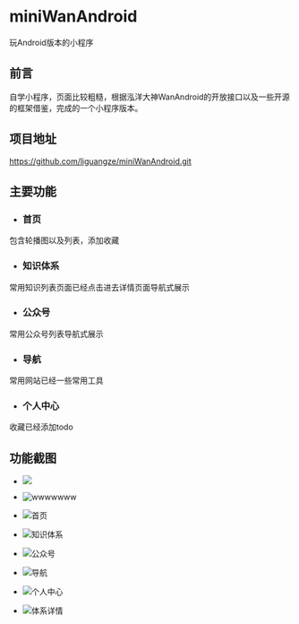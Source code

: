# miniWanAndroid
玩Android版本的小程序

## 前言
自学小程序，页面比较粗糙，根据泓洋大神WanAndroid的开放接口以及一些开源的框架借鉴，完成的一个小程序版本。

## 项目地址
https://github.com/liguangze/miniWanAndroid.git

## 主要功能
- ### 首页
包含轮播图以及列表，添加收藏

- ### 知识体系
常用知识列表页面已经点击进去详情页面导航式展示

- ### 公众号
常用公众号列表导航式展示

- ### 导航
常用网站已经一些常用工具

- ### 个人中心
收藏已经添加todo



## 功能截图






- ![](https://github.com/liguangze/image/blob/master/06031.jpg?raw=true)

- ![wwwwwww](https://github.com/liguangze/image/blob/master/0603.jpg?raw=true)



- ![首页](https://github.com/liguangze/image/blob/master/1558000757357.jpg?raw=true)


- ![知识体系](https://github.com/liguangze/image/blob/master/1558000864666.jpg?raw=true)


- ![公众号](https://github.com/liguangze/image/blob/master/1558000890964.jpg?raw=true)


- ![导航](https://github.com/liguangze/image/blob/master/1558000912336.jpg?raw=true)


- ![个人中心](https://github.com/liguangze/image/blob/master/1558000933436.jpg?raw=true)


- ![体系详情](https://github.com/liguangze/image/blob/master/1558000959859.jpg?raw=true)
